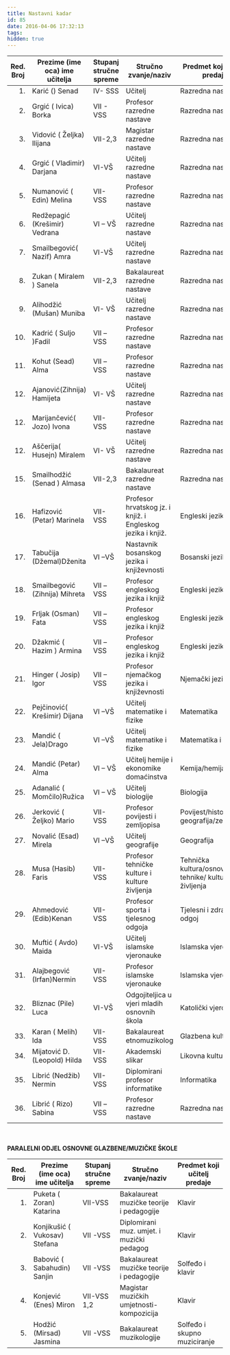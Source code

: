 ```yaml
---
title: Nastavni kadar
id: 85
date: 2016-04-06 17:32:13
tags:
hidden: true
---
```


<table class="table table-bordered table-hover table-condensed"><thead><tr><th title="Field #1">Red. Broj</th><th title="Field #2">Prezime (ime oca) ime učitelja</th><th title="Field #3">Stupanj stručne spreme</th><th title="Field #4">Stručno zvanje/naziv</th><th title="Field #5">Predmet koji učitelj predaje</th></tr></thead><tbody><tr><td align="right">﻿1.</td><td>Karić () Senad</td><td>IV- SSS</td><td>Učitelj</td><td>Razredna nastava</td></tr><tr><td align="right">2.</td><td>Grgić ( Ivica) Borka</td><td>VII - VSS </td><td>Profesor razredne nastave</td><td>Razredna nastava</td></tr><tr><td align="right">3.</td><td>Vidović ( Željka) Ilijana</td><td>VII-2,3</td><td>Magistar razredne nastave</td><td>Razredna nastava</td></tr><tr><td align="right">4.</td><td>Grgić ( Vladimir) Darjana</td><td>VI-VŠ</td><td>Učitelj razredne nastave</td><td>Razredna nastava</td></tr><tr><td align="right">5.</td><td>Numanović ( Edin) Melina</td><td>VII- VSS</td><td>Profesor razredne nastave</td><td>Razredna nastava</td></tr><tr><td align="right">6.</td><td>Redžepagić (Krešimir) Vedrana</td><td>VI – VŠ</td><td>Učitelj razredne nastave</td><td>Razredna nastava</td></tr><tr><td align="right">7.</td><td>Smailbegović( Nazif) Amra</td><td>VI-VŠ</td><td>Učitelj razredne nastave</td><td>Razredna nastava</td></tr><tr><td align="right">8.</td><td>Zukan ( Miralem ) Sanela</td><td>VII-2,3</td><td>Bakalaureat razredne nastave</td><td>Razredna nastava</td></tr><tr><td align="right">9.</td><td>Alihodžić (Mušan) Muniba</td><td>VI- VŠ</td><td>Učitelj razredne nastave</td><td>Razredna nastava</td></tr><tr><td align="right">10.</td><td>Kadrić ( Suljo )Fadil</td><td>VII –VSS</td><td>Profesor razredne nastave</td><td>Razredna nastava</td></tr><tr><td align="right">11.</td><td>Kohut (Sead) Alma</td><td>VII –VSS</td><td>Profesor razredne nastave</td><td>Razredna nastava</td></tr><tr><td align="right">12.</td><td>Ajanović(Zihnija) Hamijeta</td><td>VI- VŠ</td><td>Učitelj razredne nastave</td><td>Razredna nastava</td></tr><tr><td align="right">12.</td><td>Marijančević( Jozo) Ivona</td><td>VII-VSS</td><td>Profesor razredne nastave</td><td>Razredna nastava</td></tr><tr><td align="right">12.</td><td>Aščerija( Husejn) Miralem</td><td>VI- VŠ</td><td>Učitelj razredne nastave</td><td>Razredna nastava</td></tr><tr><td align="right">15.</td><td>Smailhodžić (Senad ) Almasa</td><td>VII-2,3</td><td>Bakalaureat razredne nastave</td><td>Razredna nastava</td></tr><tr><td align="right">16.</td><td>Hafizović (Petar) Marinela</td><td>VII-VSS</td><td>Profesor hrvatskog jz. i knjiž. i Engleskog jezika i knjiž.</td><td>Engleski jezik</td></tr><tr><td align="right">17.</td><td>Tabučija (Džemal)Dženita</td><td>VI –VŠ</td><td>Nastavnik bosanskog jezika i književnosti</td><td>Bosanski jezik</td></tr><tr><td align="right">18.</td><td>Smailbegović (Zihnija) Mihreta</td><td>VII –VSS</td><td>Profesor engleskog jezika i knjiž</td><td>Engleski jezik</td></tr><tr><td align="right">19.</td><td>Frljak (Osman) Fata</td><td>VII –VSS</td><td>Profesor engleskog jezika i knjiž</td><td>Engleski jezik</td></tr><tr><td align="right">20.</td><td>Džakmić ( Hazim ) Armina</td><td>VII –VSS</td><td>Profesor engleskog jezika i knjiž</td><td>Engleski jezik</td></tr><tr><td align="right">21.</td><td>Hinger ( Josip) Igor</td><td>VII – VSS</td><td>Profesor njemačkog jezika i književnosti</td><td>Njemački jezik</td></tr><tr><td align="right">22.</td><td>Pejčinović( Krešimir) Dijana</td><td>VI –VŠ</td><td>Učitelj matematike i fizike</td><td>Matematika</td></tr><tr><td align="right">23.</td><td>Mandić ( Jela)Drago</td><td>VI –VŠ</td><td>Učitelj matematike i fizike</td><td>Matematika i fizika</td></tr><tr><td align="right">24.</td><td>Mandić (Petar) Alma</td><td>VI – VŠ</td><td>Učitelj hemije i ekonomike domaćinstva</td><td>Kemija/hemija</td></tr><tr><td align="right">25.</td><td>Adanalić ( Momčilo)Ružica</td><td>VI – VŠ</td><td>Učitelj biologije</td><td>Biologija</td></tr><tr><td align="right">26.</td><td>Jerković ( Željko) Mario</td><td>VII-VSS</td><td>Profesor povijesti i zemljopisa</td><td>Povijest/historija i geografija/zemljopisa</td></tr><tr><td align="right">27.</td><td>Novalić (Esad) Mirela</td><td>VI –VŠ</td><td>Učitelj geografije</td><td>Geografija</td></tr><tr><td align="right">28.</td><td>Musa (Hasib) Faris</td><td>VII-VSS</td><td>Profesor tehničke kulture i kulture življenja</td><td>Tehnička kultura/osnovi tehnike/ kultura življenja</td></tr><tr><td align="right">29.</td><td>Ahmedović (Edib)Kenan</td><td>VII-VSS</td><td>Profesor sporta i tjelesnog odgoja</td><td>Tjelesni i zdravstveni odgoj</td></tr><tr><td align="right">30.</td><td>Muftić ( Avdo) Maida</td><td>VI-VŠ</td><td>Učitelj islamske vjeronauke</td><td>Islamska vjeronauka</td></tr><tr><td align="right">31.</td><td>Alajbegović (Irfan)Nermin</td><td>VII-VSS</td><td>Profesor islamske vjeronauke</td><td>Islamska vjerona.</td></tr><tr><td align="right">32.</td><td>Bliznac (Pile) Luca</td><td>VI-VŠ</td><td>Odgojiteljica u vjeri mladih osnovnih škola</td><td>Katolički vjeronauk</td></tr><tr><td align="right">33.</td><td>Karan ( Melih) Ida</td><td>VII-VSS</td><td>Bakalaureat etnomuzikolog</td><td>Glazbena kultura</td></tr><tr><td align="right">34.</td><td>Mijatović D. (Leopold) Hilda</td><td>VII-VSS</td><td>Akademski slikar</td><td>Likovna kultura</td></tr><tr><td align="right">35.</td><td>Librić (Nedžib) Nermin</td><td>VII-VSS</td><td>Diplomirani profesor informatike</td><td>Informatika</td></tr><tr><td align="right">36.</td><td>Librić ( Rizo) Sabina</td><td>VII –VSS</td><td>Profesor razredne nastave</td><td>Razredna nastava</td></tr></tbody></table>

<br><br><b>PARALELNI ODJEL OSNOVNE GLAZBENE/MUZIČKE ŠKOLE</b><br>

<table class="table table-bordered table-hover table-condensed"><thead><tr><th title="Field #1">Red. Broj</th><th title="Field #2">Prezime (ime oca) ime učitelja</th><th title="Field #3">Stupanj stručne spreme</th><th title="Field #4">Stručno zvanje/naziv</th><th title="Field #5">Predmet koji učitelj predaje</th></tr></thead><tbody><tr><td align="right">1.</td><td>Puketa ( Zoran) Katarina</td><td>VII-VSS</td><td>Bakalaureat muzičke teorije i pedagogije</td><td>Klavir</td></tr><tr><td align="right">2.</td><td>Konjikušić ( Vukosav) Stefana</td><td>VII -VSS</td><td>Diplomirani muz. umjet. i muzički pedagog</td><td>Klavir</td></tr><tr><td align="right">3.</td><td>Babović ( Sabahudin) Sanjin</td><td>VII -VSS</td><td>Bakalaureat muzičke teorije i pedagogije</td><td>Solfeđo i klavir</td></tr><tr><td align="right">4.</td><td>Konjević (Enes) Miron</td><td>VII-VSS 1,2</td><td>Magistar muzičkih umjetnosti-kompozicija</td><td>Klavir</td></tr><tr><td align="right">5.</td><td>Hodžić (Mirsad) Jasmina</td><td>VII -VSS</td><td>Bakalaureat muzikologije</td><td>Solfeđo i skupno muziciranje</td></tr></tbody></table>